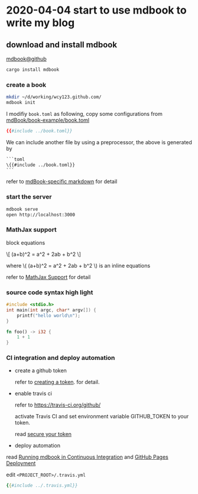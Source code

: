 # 2020-04-04 start to use mdbook to write my blog

## download and install mdbook

[mdbook@github](https://github.com/rust-lang/mdBook)

```bash
cargo install mdbook
```

### create a book

```bash
mkdir ~/d/working/wcy123.github.com/
mdbook init
```

I modifiy `book.toml` as following, copy some configurations from [mdBook/book-example/book.toml](https://github.com/rust-lang/mdBook/blob/master/book-example/book.toml)


```toml
{{#include ../book.toml}}
```

We can include another file by using a preprocessor, the above is generated by

````hbs
```toml
\{{#include ../book.toml}}
```
````

refer to [mdBook-specific markdown](https://github.com/rust-lang/mdBook/blob/master/book-example/src/format/mdbook.md) for detail

### start the server

```bash
mdbook serve
open http://localhost:3000
```

### MathJax support


block equations

\\[
(a+b)^2 = a^2 + 2ab + b^2
\\]

where \\( (a+b)^2 = a^2 + 2ab + b^2 \\) is an inline equations

refer to [MathJax Support](https://rust-lang.github.io/mdBook/format/mathjax.html) for detail

### source code syntax high light


```c
#include <stdio.h>
int main(int argc, char* argv[]) {
    printf("hello world\n");
}
```

```rust
fn foo() -> i32 {
    1 + 1
}
```

### CI integration and deploy automation

- create a github token

  refer to [creating a token]. for detail.

- enable travis ci

    refer to https://travis-ci.org/github/

    activate Travis CI and set environment variable GITHUB_TOKEN to your token.

    read [secure your token][secure your data]

- deploy automation

read [Running mdbook in Continuous Integration] and [GitHub Pages Deployment][github pages deployment]

edit `<PROJECT_ROOT>/.travis.yml`

```yaml
{{#include ../.travis.yml}}
```

[secure your data]: https://docs.travis-ci.com/user/best-practices-security#recommendations-on-how-to-avoid-leaking-secrets-to-build-logs

[creating a token]: https://help.github.com/en/github/authenticating-to-github/creating-a-personal-access-token-for-the-command-line#creating-a-token

[Running mdbook in Continuous Integration]: https://github.com/rust-lang/mdBook/blob/master/book-example/src/continuous-integration.md

[GitHub Pages Deployment]: https://docs.travis-ci.com/user/deployment/pages/
